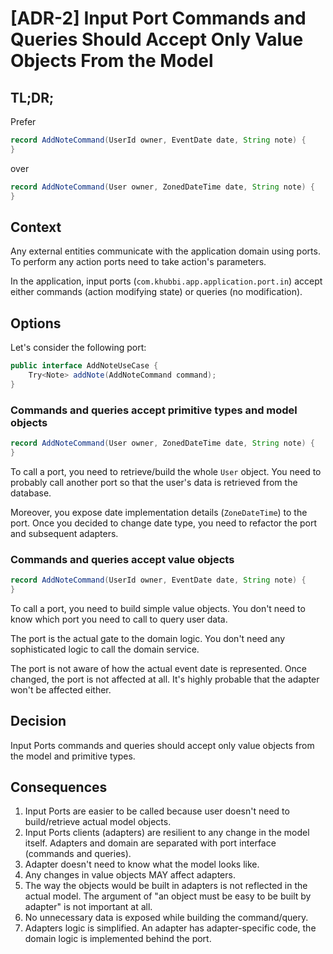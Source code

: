 # [ADR-2] Input Port Commands and Queries Should Accept Only Value Objects From the Model

## TL;DR;

Prefer

```java
record AddNoteCommand(UserId owner, EventDate date, String note) {
}
```

over

```java
record AddNoteCommand(User owner, ZonedDateTime date, String note) {
}
```

## Context

Any external entities communicate with the application domain using ports. To perform any
action ports need to take action's parameters.

In the application, input ports (`com.khubbi.app.application.port.in`) accept either commands
(action modifying state) or queries (no modification).

## Options

Let's consider the following port:

```java
public interface AddNoteUseCase {
    Try<Note> addNote(AddNoteCommand command);
}
```

### Commands and queries accept primitive types and model objects

```java
record AddNoteCommand(User owner, ZonedDateTime date, String note) {
}
```

To call a port, you need to retrieve/build the whole `User` object. You need to probably call
another port so that the user's data is retrieved from the database.

Moreover, you expose date implementation details (`ZoneDateTime`) to the port. Once you decided to
change date type, you need to refactor the port and subsequent adapters.

### Commands and queries accept value objects

```java
record AddNoteCommand(UserId owner, EventDate date, String note) {
}
```

To call a port, you need to build simple value objects. You don't need to know which port you need to call
to query user data.

The port is the actual gate to the domain logic. You don't need any sophisticated logic to call the domain service.

The port is not aware of how the actual event date is represented. Once changed, the port is not affected at all.
It's highly probable that the adapter won't be affected either.

## Decision

Input Ports commands and queries should accept only value objects from the model and primitive types.

## Consequences

1. Input Ports are easier to be called because user doesn't need to build/retrieve actual model objects.
1. Input Ports clients (adapters) are resilient to any change in the model itself. Adapters and domain
   are separated with port interface (commands and queries).
1. Adapter doesn't need to know what the model looks like.
1. Any changes in value objects MAY affect adapters.
1. The way the objects would be built in adapters is not reflected in the actual model. The argument of "an object
   must be easy to be built by adapter" is not important at all.
1. No unnecessary data is exposed while building the command/query.
1. Adapters logic is simplified. An adapter has adapter-specific code, the domain logic is implemented behind the port.
